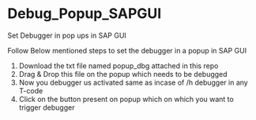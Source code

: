 # Debug_Popup_SAPGUI
Set Debugger in pop ups in SAP GUI

Follow Below mentioned steps to set the debugger in a popup in SAP GUI
1. Download the txt file named popup_dbg attached in this repo
2. Drag & Drop this file on the popup which needs to be debugged
3. Now you debugger us activated same as incase of /h debugger in any T-code
4. Click on the button present on popup which on which you want to trigger debugger 
